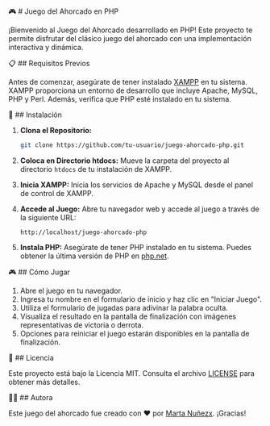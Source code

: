 🎮 # Juego del Ahorcado en PHP

¡Bienvenido al Juego del Ahorcado desarrollado en PHP! Este proyecto te permite disfrutar del clásico juego del ahorcado con una implementación interactiva y dinámica.

📋 ## Requisitos Previos

Antes de comenzar, asegúrate de tener instalado [XAMPP](https://www.apachefriends.org/index.html) en tu sistema. XAMPP proporciona un entorno de desarrollo que incluye Apache, MySQL, PHP y Perl. Además, verifica que PHP esté instalado en tu sistema.

🚀 ## Instalación

1. **Clona el Repositorio:**
   ```bash
   git clone https://github.com/tu-usuario/juego-ahorcado-php.git
   ```

2. **Coloca en Directorio htdocs:**
   Mueve la carpeta del proyecto al directorio `htdocs` de tu instalación de XAMPP.

3. **Inicia XAMPP:**
   Inicia los servicios de Apache y MySQL desde el panel de control de XAMPP.

4. **Accede al Juego:**
   Abre tu navegador web y accede al juego a través de la siguiente URL:
   ```
   http://localhost/juego-ahorcado-php
   ```

5. **Instala PHP:**
   Asegúrate de tener PHP instalado en tu sistema. Puedes obtener la última versión de PHP en [php.net](https://www.php.net/).

🎮 ## Cómo Jugar

1. Abre el juego en tu navegador.
2. Ingresa tu nombre en el formulario de inicio y haz clic en "Iniciar Juego".
3. Utiliza el formulario de jugadas para adivinar la palabra oculta.
4. Visualiza el resultado en la pantalla de finalización con imágenes representativas de victoria o derrota.
5. Opciones para reiniciar el juego estarán disponibles en la pantalla de finalización.

📄 ## Licencia

Este proyecto está bajo la Licencia MIT. Consulta el archivo [LICENSE](LICENSE) para obtener más detalles.

👩‍💻 ## Autora

Este juego del ahorcado fue creado con ❤️ por <a href="https://github.com/martanuan" target="_blank">Marta Nuñezx</a>. ¡Gracias!
